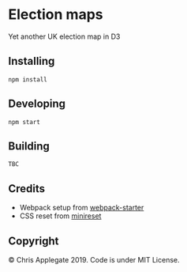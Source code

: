 # Election maps

Yet another UK election map in D3

## Installing

    npm install

## Developing

    npm start

## Building

    TBC

## Credits

* Webpack setup from [webpack-starter](https://github.com/wbkd/webpack-starter)
* CSS reset from [minireset](github.com/jgthms/minireset.css)

## Copyright

&copy; Chris Applegate 2019. Code is under MIT License.
